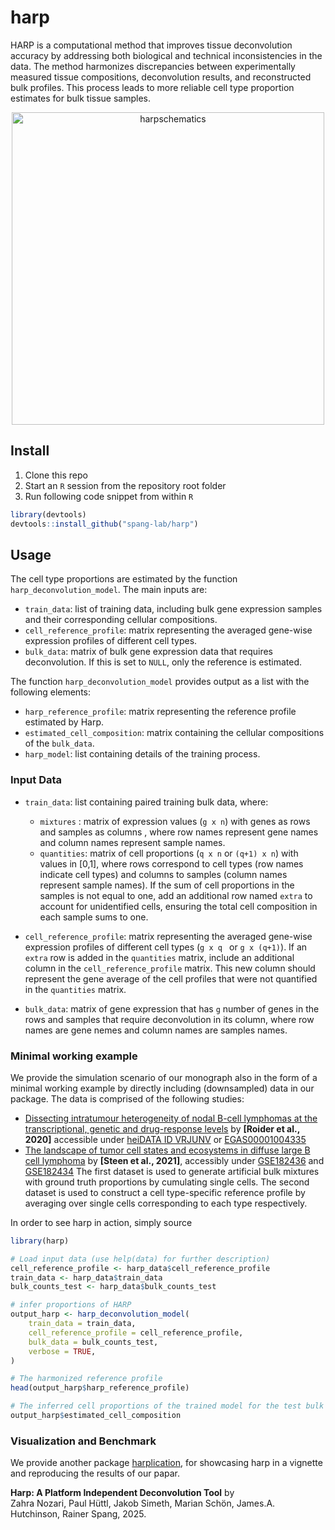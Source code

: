# harp

HARP is a computational method that improves tissue deconvolution accuracy by addressing both biological and technical inconsistencies in the data. The method harmonizes discrepancies between experimentally measured tissue compositions, deconvolution results, and reconstructed bulk profiles. This process leads to more reliable cell type proportion estimates for bulk tissue samples.


<div style="text-align: center">
    <img src="harp_schematics.jpg" width=500 alt="harpschematics"/>
</div>
<!-- 
For more  details, see [bioarxiv](). -->


## Install

1. Clone this repo
2. Start an `R` session from the repository root folder
3. Run following code snippet from within `R`
```R
library(devtools)
devtools::install_github("spang-lab/harp")
```
## Usage

The cell type proportions are estimated by the function `harp_deconvolution_model`. The main inputs are:

- `train_data`:  list of training data, including bulk gene expression samples and their corresponding cellular compositions.
- `cell_reference_profile`: matrix representing the averaged gene-wise expression profiles of different cell types.  
- `bulk_data`: matrix of bulk gene expression data that requires deconvolution. If this is set to `NULL`, only the reference is estimated.

The function `harp_deconvolution_model` provides output as a list  with the following elements:

- `harp_reference_profile`:  matrix representing the reference profile estimated by Harp.  
- `estimated_cell_composition`: matrix containing the cellular compositions of the `bulk_data`.  
- `harp_model`: list containing details of the training process.

### Input Data 

- `train_data`: list containing paired training bulk data, where:  
  - `mixtures` : matrix of expression values (`g x n`) with genes as rows and samples as columns , where row names represent gene names and column names represent sample names. 
  - `quantities`: matrix of cell proportions (`q x n` or `(q+1) x n`) with values in [0,1], where rows correspond to cell types (row names indicate cell types) and columns to samples (column names represent sample names). 
 If the sum of cell proportions in the samples is not equal to one, add an additional row named `extra` to account for unidentified cells, ensuring the total cell composition in each sample sums to one.

- `cell_reference_profile`: matrix representing the averaged gene-wise expression profiles of different cell types (`g x q ` or `g x (q+1)`). 
If an `extra` row is added in the `quantities` matrix,  include an additional column in the `cell_reference_profile` matrix. This new column should represent the gene average of the cell profiles that were not quantified in the `quantities` matrix.  

- `bulk_data`: matrix of gene expression that has `g` number of genes in the rows and samples that require deconvolution in its column, where row names are gene nemes and column names are samples names.

### Minimal working example

We provide the simulation scenario of our monograph also in the form of a minimal working example by directly including (downsampled) data in our package.
The data is comprised of the following studies:
- [Dissecting intratumour heterogeneity of nodal B-cell lymphomas at the transcriptional, genetic and drug-response levels](https://www.nature.com/articles/s41556-020-0532-x) by **[Roider et al., 2020]** accessible under [heiDATA ID VRJUNV](https://heidata.uni-heidelberg.de/dataset.xhtml?persistentId=doi:10.11588/data/VRJUNV) or [EGAS00001004335](https://ega-archive.org/studies/EGAS00001004335)
- [The landscape of tumor cell states and ecosystems in diffuse large B cell lymphoma](https://www.cell.com/cancer-cell/fulltext/S1535-6108(21)00451-7) by **[Steen et al., 2021]**, accessibly under [GSE182436](https://www.ncbi.nlm.nih.gov/geo/query/acc.cgi?acc=GSE182436) and [GSE182434](https://www.ncbi.nlm.nih.gov/geo/query/acc.cgi?acc=GSE182434)
The first dataset is used to generate artificial bulk mixtures with ground truth proportions by cumulating single cells.
The second dataset is used to construct a cell type-specific reference profile by averaging over single cells corresponding to each type respectively.

In order to see harp in action, simply source
```r
library(harp)

# Load input data (use help(data) for further description)
cell_reference_profile <- harp_data$cell_reference_profile
train_data <- harp_data$train_data
bulk_counts_test <- harp_data$bulk_counts_test

# infer proportions of HARP
output_harp <- harp_deconvolution_model(
    train_data = train_data,
    cell_reference_profile = cell_reference_profile,
    bulk_data = bulk_counts_test,
    verbose = TRUE,
)

# The harmonized reference profile
head(output_harp$harp_reference_profile)

# The inferred cell proportions of the trained model for the test bulk samples
output_harp$estimated_cell_composition
```


###  Visualization and Benchmark

We provide another package [harplication](https://github.com/spang-lab/harplication), for showcasing harp in a vignette and reproducing the results of our papar.

**Harp: A Platform Independent Deconvolution Tool** by\
Zahra Nozari, Paul Hüttl, Jakob Simeth, Marian Schön, James.A. Hutchinson, Rainer Spang, 2025.

<!-- For preprint see [bioarxiv](). -->

